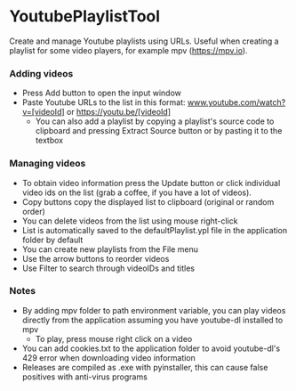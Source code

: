# YoutubePlaylistTool
Create and manage Youtube playlists using URLs. Useful when creating a playlist for some video players, for example mpv (https://mpv.io).

<h3>Adding videos</h3>

- Press Add button to open the input window </br>
- Paste Youtube URLs to the list in this format: www.youtube.com/watch?v=[videoId] or https://youtu.be/[videoId] </br>
  - You can also add a playlist by copying a playlist's source code to clipboard and pressing Extract Source button or by pasting it to the textbox </br>

<h3>Managing videos</h3>

- To obtain video information press the Update button or click individual video ids on the list (grab a coffee, if you have a lot of videos). </br>
- Copy buttons copy the displayed list to clipboard (original or random order)
- You can delete videos from the list using mouse right-click
- List is automatically saved to the defaultPlaylist.ypl file in the application folder by default
- You can create new playlists from the File menu
- Use the arrow buttons to reorder videos
- Use Filter to search through videoIDs and titles

<h3>Notes</h3>

- By adding mpv folder to path environment variable, you can play videos directly from the application assuming you have youtube-dl installed to mpv
  -  To play, press mouse right click on a video
- You can add cookies.txt to the application folder to avoid youtube-dl's 429 error when downloading video information
- Releases are compiled as .exe with pyinstaller, this can cause false positives with anti-virus programs
